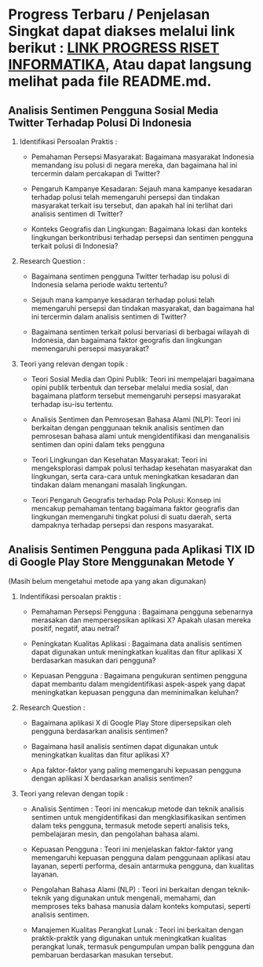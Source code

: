 # Progress Terbaru / Penjelasan Singkat dapat diakses melalui link berikut : [LINK PROGRESS RISET INFORMATIKA](https://github.com/raadittt/kuliah-riset-informatika/blob/main/README.md), Atau dapat langsung melihat pada file README.md.

## Analisis Sentimen Pengguna Sosial Media Twitter Terhadap Polusi Di Indonesia
 1. Identifikasi Persoalan Praktis :

    - Pemahaman Persepsi Masyarakat: Bagaimana masyarakat Indonesia memandang isu polusi di negara mereka, dan bagaimana hal ini tercermin dalam percakapan di Twitter?

    - Pengaruh Kampanye Kesadaran: Sejauh mana kampanye kesadaran terhadap polusi telah memengaruhi persepsi dan tindakan masyarakat terkait isu tersebut, dan apakah hal ini terlihat dari analisis sentimen di Twitter?

    - Konteks Geografis dan Lingkungan: Bagaimana lokasi dan konteks lingkungan berkontribusi terhadap persepsi dan sentimen pengguna terkait polusi di Indonesia?

2. Research Question :

    - Bagaimana sentimen pengguna Twitter terhadap isu polusi di Indonesia selama periode waktu tertentu?

    - Sejauh mana kampanye kesadaran terhadap polusi telah memengaruhi persepsi dan tindakan masyarakat, dan bagaimana hal ini tercermin dalam analisis sentimen di Twitter?

    - Bagaimana sentimen terkait polusi bervariasi di berbagai wilayah di Indonesia, dan bagaimana faktor geografis dan lingkungan memengaruhi persepsi masyarakat?

3. Teori yang relevan dengan topik :

    - Teori Sosial Media dan Opini Publik: Teori ini mempelajari bagaimana opini publik terbentuk dan tersebar melalui media sosial, dan bagaimana platform tersebut memengaruhi persepsi masyarakat terhadap isu-isu tertentu.

    - Analisis Sentimen dan Pemrosesan Bahasa Alami (NLP): Teori ini berkaitan dengan penggunaan teknik analisis sentimen dan pemrosesan bahasa alami untuk mengidentifikasi dan menganalisis sentimen dan opini dalam teks pengguna

    - Teori Lingkungan dan Kesehatan Masyarakat: Teori ini mengeksplorasi dampak polusi terhadap kesehatan masyarakat dan lingkungan, serta cara-cara untuk meningkatkan kesadaran dan tindakan dalam menangani masalah lingkungan.

    - Teori Pengaruh Geografis terhadap Pola Polusi: Konsep ini mencakup pemahaman tentang bagaimana faktor geografis dan lingkungan memengaruhi tingkat polusi di suatu daerah, serta dampaknya terhadap persepsi dan respons masyarakat.

 ## Analisis Sentimen Pengguna pada Aplikasi TIX ID di Google Play Store Menggunakan Metode Y

(Masih belum mengetahui metode apa yang akan digunakan)

 1. Indentifikasi persoalan praktis :

    - Pemahaman Persepsi Pengguna : Bagaimana pengguna sebenarnya merasakan dan mempersepsikan aplikasi X? Apakah ulasan mereka positif, negatif, atau netral?

    - Peningkatan Kualitas Aplikasi : Bagaimana data analisis sentimen dapat digunakan untuk meningkatkan kualitas dan fitur aplikasi X berdasarkan masukan dari pengguna?

    - Kepuasan Pengguna : Bagaimana pengukuran sentimen pengguna dapat membantu dalam mengidentifikasi aspek-aspek yang dapat meningkatkan kepuasan pengguna dan meminimalkan keluhan?

2. Research Question :
    - Bagaimana aplikasi X di Google Play Store dipersepsikan oleh pengguna berdasarkan analisis sentimen?

    - Bagaimana hasil analisis sentimen dapat digunakan untuk meningkatkan kualitas dan fitur aplikasi X?

    - Apa faktor-faktor yang paling memengaruhi kepuasan pengguna dengan aplikasi X berdasarkan analisis sentimen?

3. Teori yang relevan dengan topik :
    - Analisis Sentimen : Teori ini mencakup metode dan teknik analisis sentimen untuk mengidentifikasi dan mengklasifikasikan sentimen dalam teks pengguna, termasuk metode seperti analisis teks, pembelajaran mesin, dan pengolahan bahasa alami.

    - Kepuasan Pengguna : Teori ini menjelaskan faktor-faktor yang memengaruhi kepuasan pengguna dalam penggunaan aplikasi atau layanan, seperti performa, desain antarmuka pengguna, dan kualitas layanan.

    - Pengolahan Bahasa Alami (NLP) : Teori ini berkaitan dengan teknik-teknik yang digunakan untuk mengenali, memahami, dan memproses teks bahasa manusia dalam konteks komputasi, seperti analisis sentimen.

    - Manajemen Kualitas Perangkat Lunak : Teori ini berkaitan dengan praktik-praktik yang digunakan untuk meningkatkan kualitas perangkat lunak, termasuk pengumpulan umpan balik pengguna dan pembaruan berdasarkan masukan tersebut.
